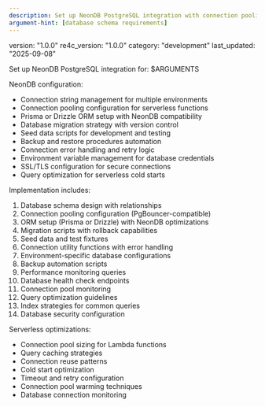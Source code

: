 ```yaml
---
description: Set up NeonDB PostgreSQL integration with connection pooling and migrations
argument-hint: [database schema requirements]
---
```

version: "1.0.0"
re4c_version: "1.0.0"
category: "development"
last_updated: "2025-09-08"

Set up NeonDB PostgreSQL integration for: $ARGUMENTS

NeonDB configuration:
- Connection string management for multiple environments
- Connection pooling configuration for serverless functions
- Prisma or Drizzle ORM setup with NeonDB compatibility
- Database migration strategy with version control
- Seed data scripts for development and testing
- Backup and restore procedures automation
- Connection error handling and retry logic
- Environment variable management for database credentials
- SSL/TLS configuration for secure connections
- Query optimization for serverless cold starts

Implementation includes:
1. Database schema design with relationships
2. Connection pooling configuration (PgBouncer-compatible)
3. ORM setup (Prisma or Drizzle) with NeonDB optimizations
4. Migration scripts with rollback capabilities
5. Seed data and test fixtures
6. Connection utility functions with error handling
7. Environment-specific database configurations
8. Backup automation scripts
9. Performance monitoring queries
10. Database health check endpoints
11. Connection pool monitoring
12. Query optimization guidelines
13. Index strategies for common queries
14. Database security configuration

Serverless optimizations:
- Connection pool sizing for Lambda functions
- Query caching strategies
- Connection reuse patterns
- Cold start optimization
- Timeout and retry configuration
- Connection pool warming techniques
- Database connection monitoring

